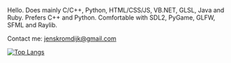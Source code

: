 Hello.
Does mainly C/C++, Python, HTML/CSS/JS, VB.NET, GLSL, Java and Ruby.
Prefers C++ and Python.
Comfortable with SDL2, PyGame, GLFW, SFML and Raylib.

Contact me: jenskromdijk@gmail.com

[![Top Langs](https://github-readme-stats-git-masterrstaa-rickstaa.vercel.app/api/top-langs/?username=snej55&theme=darcula)](https://github.com/snej55/github-readme-stats)
